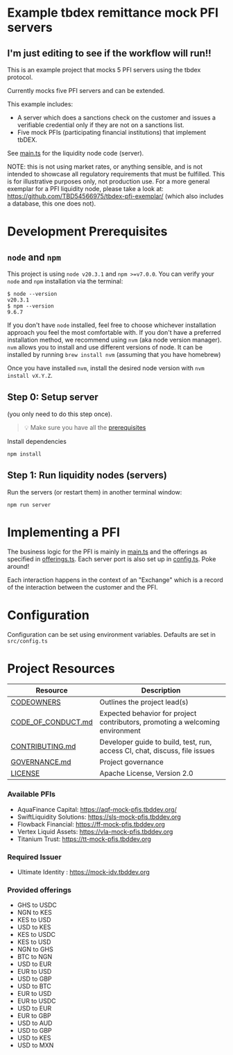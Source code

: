 # Example tbdex remittance mock PFI servers
## I'm just editing to see if the workflow will run!!
This is an example project that mocks 5 PFI servers using the tbdex protocol.

Currently mocks five PFI servers and can be extended.

This example includes:

* A server which does a sanctions check on the customer and issues a verifiable credential only if they are not on a sanctions list.
* Five mock PFIs (participating financial institutions) that implement tbDEX.

See [main.ts](src/main.ts) for the liquidity node code (server).

NOTE: this is not using market rates, or anything sensible, and is not intended to showcase all regulatory requirements that must be fulfilled. This is for illustrative purposes only, not production use.
For a more general exemplar for a PFI liquidity node, please take a look at: https://github.com/TBD54566975/tbdex-pfi-exemplar/ (which also includes a database, this one does not).


# Development Prerequisites

## `node` and `npm`
This project is using `node v20.3.1` and `npm >=v7.0.0`. You can verify your `node` and `npm` installation via the terminal:

```
$ node --version
v20.3.1
$ npm --version
9.6.7
```

If you don't have `node` installed, feel free to choose whichever installation approach you feel the most comfortable with. If you don't have a preferred installation method, we recommend using `nvm` (aka node version manager). `nvm` allows you to install and use different versions of node. It can be installed by running `brew install nvm` (assuming that you have homebrew)

Once you have installed `nvm`, install the desired node version with `nvm install vX.Y.Z`.


## Step 0: Setup server

(you only need to do this step once).

> 💡 Make sure you have all the [prerequisites](#development-prerequisites)

Install dependencies

```npm install```

## Step 1: Run liquidity nodes (servers)

Run the servers (or restart them) in another terminal window:

`npm run server`

# Implementing a PFI

The business logic for the PFI is mainly in [main.ts](src/main.ts) and the offerings as specified in [offerings.ts](src/offerings.ts). Each server port is also set up in [config.ts](src/config.ts). Poke around!

Each interaction happens in the context of an "Exchange" which is a record of the interaction between the customer and the PFI.


# Configuration
Configuration can be set using environment variables. Defaults are set in `src/config.ts`



# Project Resources

| Resource                                   | Description                                                                    |
| ------------------------------------------ | ------------------------------------------------------------------------------ |
| [CODEOWNERS](./CODEOWNERS)                 | Outlines the project lead(s)                                                   |
| [CODE_OF_CONDUCT.md](./CODE_OF_CONDUCT.md) | Expected behavior for project contributors, promoting a welcoming environment |
| [CONTRIBUTING.md](./CONTRIBUTING.md)       | Developer guide to build, test, run, access CI, chat, discuss, file issues     |
| [GOVERNANCE.md](./GOVERNANCE.md)           | Project governance                                                             |
| [LICENSE](./LICENSE)                       | Apache License, Version 2.0                                                    |


### Available PFIs
- AquaFinance Capital: https://aqf-mock-pfis.tbddev.org/
- SwiftLiquidity Solutions: https://sls-mock-pfis.tbddev.org
- Flowback Financial: https://ff-mock-pfis.tbddev.org
- Vertex Liquid Assets: https://vla-mock-pfis.tbddev.org
- Titanium Trust: https://tt-mock-pfis.tbddev.org

### Required Issuer
- Ultimate Identity : https://mock-idv.tbddev.org

### Provided offerings
- GHS to USDC
- NGN to KES
- KES to USD
- USD to KES
- KES to USDC
- KES to USD
- NGN to GHS
- BTC to NGN
- USD to EUR
- EUR to USD
- USD to GBP
- USD to BTC
- EUR to USD
- EUR to USDC
- USD to EUR
- EUR to GBP
- USD to AUD
- USD to GBP
- USD to KES
- USD to MXN
